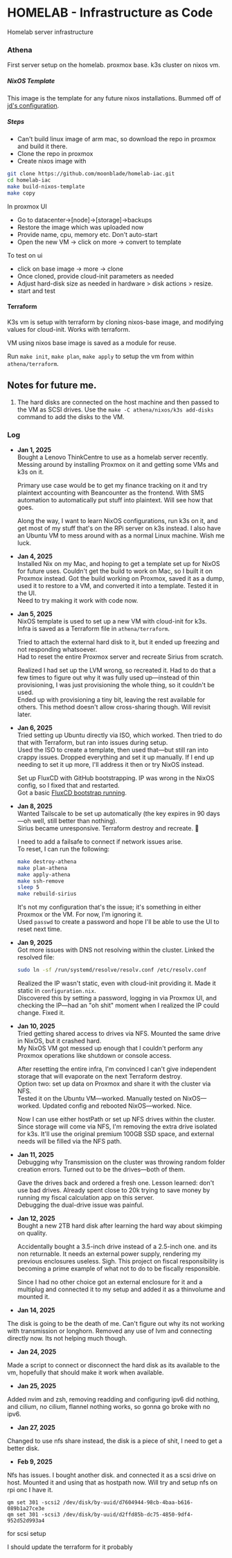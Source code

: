 # HOMELAB - Infrastructure as Code

Homelab server infrastructure

### Athena

First server setup on the homelab. proxmox base.
k3s cluster on nixos vm.

##### NixOS Template

This image is the template for any future nixos installations. Bummed off of [jd's configuration](https://github.com/kmjayadeep/homelab-iac/blob/main/nixos-images/nixos-base-image/README.md).

##### Steps

- Can't build linux image of arm mac, so download the repo in proxmox and build it there.
- Clone the repo in proxmox
- Create nixos image with 

```bash
git clone https://github.com/moonblade/homelab-iac.git
cd homelab-iac
make build-nixos-template
make copy
```

In proxmox UI

- Go to datacenter->[node]->[storage]->backups
- Restore the image which was uploaded now
- Provide name, cpu, memory etc. Don't auto-start
- Open the new VM -> click on more -> convert to template

To test on ui

- click on base image -> more -> clone
- Once cloned, provide cloud-init parameters as needed
- Adjust hard-disk size as needed in hardware > disk actions > resize.
- start and test

#### Terraform

K3s vm is setup with terraform by cloning nixos-base image, and modifying values for cloud-init.
Works with terraform.

VM using nixos base image is saved as a module for reuse.

Run `make init`, `make plan`, `make apply` to setup the vm from within `athena/terraform`.

## Notes for future me.

1. The hard disks are connected on the host machine and then passed to the VM as SCSI drives.
Use the `make -C athena/nixos/k3s add-disks` command to add the disks to the VM.

### Log

- **Jan 1, 2025**  
  Bought a Lenovo ThinkCentre to use as a homelab server recently.  
  Messing around by installing Proxmox on it and getting some VMs and k3s on it.  

  Primary use case would be to get my finance tracking on it and try plaintext accounting with Beancounter as the frontend. With SMS automation to automatically put stuff into plaintext. Will see how that goes.  

  Along the way, I want to learn NixOS configurations, run k3s on it, and get most of my stuff that's on the RPi server on k3s instead. I also have an Ubuntu VM to mess around with as a normal Linux machine. Wish me luck.  

- **Jan 4, 2025**  
  Installed Nix on my Mac, and hoping to get a template set up for NixOS for future uses. Couldn't get the build to work on Mac, so I built it on Proxmox instead. Got the build working on Proxmox, saved it as a dump, used it to restore to a VM, and converted it into a template. Tested it in the UI.  
  Need to try making it work with code now.  

- **Jan 5, 2025**  
  NixOS template is used to set up a new VM with cloud-init for k3s.  
  Infra is saved as a Terraform file in `athena/terraform`.  

  Tried to attach the external hard disk to it, but it ended up freezing and not responding whatsoever.  
  Had to reset the entire Proxmox server and recreate Sirius from scratch.  

  Realized I had set up the LVM wrong, so recreated it. Had to do that a few times to figure out why it was fully used up—instead of thin provisioning, I was just provisioning the whole thing, so it couldn't be used.  
  Ended up with provisioning a tiny bit, leaving the rest available for others. This method doesn't allow cross-sharing though. Will revisit later.  

- **Jan 6, 2025**  
  Tried setting up Ubuntu directly via ISO, which worked. Then tried to do that with Terraform, but ran into issues during setup.  
  Used the ISO to create a template, then used that—but still ran into crappy issues. Dropped everything and set it up manually. If I end up needing to set it up more, I'll address it then or try NixOS instead.  

  Set up FluxCD with GitHub bootstrapping. IP was wrong in the NixOS config, so I fixed that and restarted.  
  Got a basic [FluxCD bootstrap running](https://github.com/moonblade/homelab-k8s/tree/main).  

- **Jan 8, 2025**  
  Wanted Tailscale to be set up automatically (the key expires in 90 days—oh well, still better than nothing).  
  Sirius became unresponsive. Terraform destroy and recreate. :shrug:  

  I need to add a failsafe to connect if network issues arise.  
  To reset, I can run the following:  

  ```bash
  make destroy-athena
  make plan-athena
  make apply-athena
  make ssh-remove
  sleep 5
  make rebuild-sirius
  ```  

  It's not my configuration that's the issue; it's something in either Proxmox or the VM. For now, I'm ignoring it.  
  Used `passwd` to create a password and hope I'll be able to use the UI to reset next time.  

- **Jan 9, 2025**  
  Got more issues with DNS not resolving within the cluster. Linked the resolved file:  
  ```bash
  sudo ln -sf /run/systemd/resolve/resolv.conf /etc/resolv.conf
  ```  

  Realized the IP wasn't static, even with cloud-init providing it. Made it static in `configuration.nix`.  
  Discovered this by setting a password, logging in via Proxmox UI, and checking the IP—had an "oh shit" moment when I realized the IP could change. Fixed it.  

- **Jan 10, 2025**  
  Tried getting shared access to drives via NFS. Mounted the same drive in NixOS, but it crashed hard.  
  My NixOS VM got messed up enough that I couldn't perform any Proxmox operations like shutdown or console access.  

  After resetting the entire infra, I'm convinced I can't give independent storage that will evaporate on the next Terraform destroy.  
  Option two: set up data on Proxmox and share it with the cluster via NFS.  
  Tested it on the Ubuntu VM—worked. Manually tested on NixOS—worked. Updated config and rebooted NixOS—worked. Nice.  

  Now I can use either hostPath or set up NFS drives within the cluster.  
  Since storage will come via NFS, I'm removing the extra drive isolated for k3s. It'll use the original premium 100GB SSD space, and external needs will be filled via the NFS path.  

- **Jan 11, 2025**  
  Debugging why Transmission on the cluster was throwing random folder creation errors. Turned out to be the drives—both of them.  

  Gave the drives back and ordered a fresh one. Lesson learned: don't use bad drives. Already spent close to 20k trying to save money by running my fiscal calculation app on this server.  
  Debugging the dual-drive issue was painful.  

- **Jan 12, 2025**  
  Bought a new 2TB hard disk after learning the hard way about skimping on quality.  

  Accidentally bought a 3.5-inch drive instead of a 2.5-inch one. and its non returnable.
  It needs an external power supply, rendering my previous enclosures useless. Sigh. This project on fiscal responsibility is becoming a prime example of what not to do  to be fiscally responsible.

  Since I had no other choice got an external enclosure for it and a multiplug and connected it to my setup and added it as a thinvolume and mounted it.

- **Jan 14, 2025**

The disk is going to be the death of me. Can't figure out why its not working with transmission or longhorn. Removed any use of lvm and connecting directly now. Its not helping much though.

- **Jan 24, 2025**

Made a script to connect or disconnect the hard disk as its available to the vm, hopefully that should make it work when available.

- **Jan 25, 2025**

Added nvim and zsh, removing readding and configuring ipv6 did nothing, and cilium, no cilium, flannel nothing works, so gonna go broke with no ipv6.

- **Jan 27, 2025**

Changed to use nfs share instead, the disk is a piece of shit, I need to get a better disk.

- **Feb 9, 2025**

Nfs has issues. I bought another disk. and connected it as a scsi drive on host. Mounted it and using that as hostpath now. Will try and setup nfs on rpi onc I have it.

```
qm set 301 -scsi2 /dev/disk/by-uuid/d7604944-98cb-4baa-b616-089b1a27ce3e
qm set 301 -scsi3 /dev/disk/by-uuid/d2ffd85b-dc75-4850-9df4-952d52d993a4
```

for scsi setup

I should update the terraform for it probably


